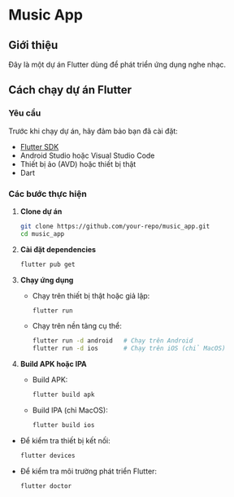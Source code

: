 # Music App

## Giới thiệu
Đây là một dự án Flutter dùng để phát triển ứng dụng nghe nhạc.

## Cách chạy dự án Flutter

### Yêu cầu
Trước khi chạy dự án, hãy đảm bảo bạn đã cài đặt:
- [Flutter SDK](https://flutter.dev/docs/get-started/install)
- Android Studio hoặc Visual Studio Code
- Thiết bị ảo (AVD) hoặc thiết bị thật
- Dart

### Các bước thực hiện
1. **Clone dự án**
   ```sh
   git clone https://github.com/your-repo/music_app.git
   cd music_app
   ```

2. **Cài đặt dependencies**
   ```sh
   flutter pub get
   ```

3. **Chạy ứng dụng**
   - Chạy trên thiết bị thật hoặc giả lập:
     ```sh
     flutter run
     ```
   - Chạy trên nền tảng cụ thể:
     ```sh
     flutter run -d android   # Chạy trên Android
     flutter run -d ios       # Chạy trên iOS (chỉ MacOS)
     ```

4. **Build APK hoặc IPA**
   - Build APK:
     ```sh
     flutter build apk
     ```
   - Build IPA (chỉ MacOS):
     ```sh
     flutter build ios
     ```
- Để kiểm tra thiết bị kết nối:
  ```sh
  flutter devices
  ```
- Để kiểm tra môi trường phát triển Flutter:
  ```sh
  flutter doctor
  ```


